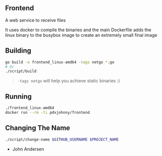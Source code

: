 Frontend
---

A web service to receive files

It uses docker to compile the binaries and the main Dockerfile adds the linux
binary to the busybox image to create an extremely small final image

Building
---

```bash
go build -o frontend_linux-amd64 -tags netgo *.go
# Or
./script/build
```
> `-tags netgo` will help you achieve static binaries :)

Running
---

```bash
./frontend_linux-amd64
docker run --rm -ti pdxjohnny/frontend
```

Changing The Name
---

```bash
./script/change-name $GITHUB_USERNAME $PROJECT_NAME
```


- John Andersen
